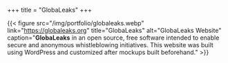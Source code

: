+++
title = "GlobaLeaks"
+++

{{< figure src="/img/portfolio/globaleaks.webp" link="https://globaleaks.org" title="GlobaLeaks" alt="GlobaLeaks Website" caption="**GlobaLeaks** in an open source, free software intended to enable secure and anonymous whistleblowing initiatives. This website was built using WordPress and customized after mockups built beforehand." >}}

